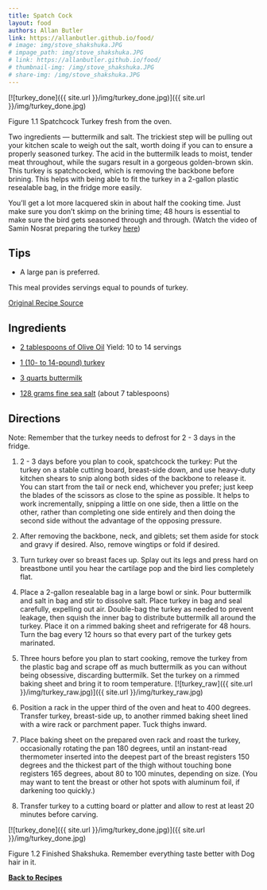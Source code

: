 ```yaml
---
title: Spatch Cock
layout: food
authors: Allan Butler
link: https://allanbutler.github.io/food/
# image: img/stove_shakshuka.JPG
# impage_path: img/stove_shakshuka.JPG
# link: https://allanbutler.github.io/food/
# thumbnail-img: /img/stove_shakshuka.JPG
# share-img: /img/stove_shakshuka.JPG
---
```


[![turkey_done]({{ site.url }}/img/turkey_done.jpg)]({{ site.url }}/img/turkey_done.jpg)

Figure 1.1 Spatchcock Turkey fresh from the oven.

Two ingredients — buttermilk and salt. The trickiest step will be pulling out your kitchen scale to weigh out the salt, worth doing if you can to ensure a properly seasoned turkey. The acid in the buttermilk leads to moist, tender meat throughout, while the sugars result in a gorgeous golden-brown skin. This turkey is spatchcocked, which is removing the backbone before brining. This helps with being able to fit the turkey in a 2-gallon plastic resealable bag, in the fridge more easily. 

You’ll get a lot more lacquered skin in about half the cooking time. Just make sure you don’t skimp on the brining time; 48 hours is essential to make sure the bird gets seasoned through and through. (Watch the video of Samin Nosrat preparing the turkey [here](https://www.youtube.com/watch?v=qVMpiPp28ls))

## Tips

* A large pan is preferred.

This meal provides servings equal to pounds of turkey.

[Original Recipe Source](https://cooking.nytimes.com/recipes/1021523-buttermilk-brined-roast-turkey)

## Ingredients

* [2 tablespoons of Olive Oil](https://www.heb.com/product-detail/h-e-b-select-ingredients-extra-virgin-olive-oil-17-oz/127074)
Yield: 10 to 14 servings

* [1 (10- to 14-pound) turkey](https://www.heb.com/product-detail/riverside-frozen-grade-a-whole-turkey-avg-11-45-lbs/374312)

* [3 quarts buttermilk](https://www.heb.com/product-detail/h-e-b-select-ingredients-low-fat-cultured-1-milkfat-buttermilk-1-qt/519748)

* [128 grams fine sea salt](https://www.heb.com/product-detail/morton-fine-sea-salt-1-1-lb/1165092)
(about 7 tablespoons)


## Directions

Note: Remember that the turkey needs to defrost for 2 - 3 days in the fridge.

1. 2 - 3 days before you plan to cook, spatchcock the turkey: Put the turkey on a stable cutting board, breast-side down, and use heavy-duty kitchen shears to snip along both sides of the backbone to release it. You can start from the tail or neck end, whichever you prefer; just keep the blades of the scissors as close to the spine as possible. It helps to work incrementally, snipping a little on one side, then a little on the other, rather than completing one side entirely and then doing the second side without the advantage of the opposing pressure.

2. After removing the backbone, neck, and giblets; set them aside for stock and gravy if desired. Also, remove wingtips or fold if desired.

3. Turn turkey over so breast faces up. Splay out its legs and press hard on breastbone until you hear the cartilage pop and the bird lies completely flat.

4. Place a 2-gallon resealable bag in a large bowl or sink. Pour buttermilk and salt in bag and stir to dissolve salt. Place turkey in bag and seal carefully, expelling out air. Double-bag the turkey as needed to prevent leakage, then squish the inner bag to distribute buttermilk all around the turkey. Place it on a rimmed baking sheet and refrigerate for 48 hours. Turn the bag every 12 hours so that every part of the turkey gets marinated.

5. Three hours before you plan to start cooking, remove the turkey from the plastic bag and scrape off as much buttermilk as you can without being obsessive, discarding buttermilk. Set the turkey on a rimmed baking sheet and bring it to room temperature.
[![turkey_raw]({{ site.url }}/img/turkey_raw.jpg)]({{ site.url }}/img/turkey_raw.jpg)

6. Position a rack in the upper third of the oven and heat to 400 degrees. Transfer turkey, breast-side up, to another rimmed baking sheet lined with a wire rack or parchment paper. Tuck thighs inward.

7. Place baking sheet on the prepared oven rack and roast the turkey, occasionally rotating the pan 180 degrees, until an instant-read thermometer inserted into the deepest part of the breast registers 150 degrees and the thickest part of the thigh without touching bone registers 165 degrees, about 80 to 100 minutes, depending on size. (You may want to tent the breast or other hot spots with aluminum foil, if darkening too quickly.)

8. Transfer turkey to a cutting board or platter and allow to rest at least 20 minutes before carving.

[![turkey_done]({{ site.url }}/img/turkey_done.jpg)]({{ site.url }}/img/turkey_done.jpg)

Figure 1.2 Finished Shakshuka. Remember everything taste better with Dog hair in it.

[**Back to Recipes**]({{page.link}})
